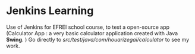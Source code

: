# Jenkins Learning
Use of Jenkins for EFREI school course, to test a open-source app (Calculator App : a very basic calculator application created with Java **Swing**. )
Go directly to *src/test/java/com/houarizegai/calculator* to see my work.

